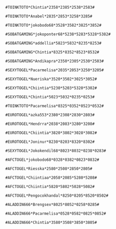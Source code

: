 

```
#TOINKTOTO*Chintia*2358*2385*2538*2583#
```

```
#TOINKTOTO*Anabel*2835*2853*3258*3285#
```

```
#TOINKTOTO*jokobodo68*3528*3582*3825*3852#
```

```
#SOBATGAMING*jokoponter68*5238*5283*5328*5382#
```

```
#SOBATGAMING*addellia*5823*5832*8235*8253#
```

```
#SOBATGAMING*Chintia*8325*8352*8523*8532#
```

```
#SOBATGAMING*Andikapra*2350*2305*2530*2503#
```

```
#SEXYTOGEL*Pacarmelisa*2035*2053*3250*3205#
```

```
#SEXYTOGEL*Nueriska*3520*3502*3025*3052#
```

```
#SEXYTOGEL*Chiintia*5230*5203*5320*5302#
```

```
#SEXYTOGEL*Chintia*5023*5032*0235*0253#
```

```
#TOINKTOTO*Pacarmelisa*0325*0352*0523*0532#
```

```
#EUROTOGEL*azka553*2380*2308*2830*2803#
```

```
#EUROTOGEL*Hendrra*2038*2083*3280*3208#
```

```
#EUROTOGEL*Chiintia*3820*3802*3028*3082#
```

```
#EUROTOGEL*Joninur*8230*8203*8320*8302#
```

```
#SEXYTOGEL*Jokokendil68*8023*8032*0238*0283#
```

```
#AFCTOGEL*jokobodo68*0328*0382*0823*0832#
```

```
#AFCTOGEL*Riesska*2580*2508*2850*2805#
```

```
#AFCTOGEL*Chiintiaa*2058*2085*5280*5208#
```

```
#AFCTOGEL*Chiintia*5820*5802*5028*5082#
```

```
#AFCTOGEL*Pengocokhandal*8250*8205*8520*8502#
```

```
#ALADDIN666*Brengsex*8025*8052*0258*0285#
```

```
#ALADDIN666*Pacarmelisa*0528*0582*0825*0852#
```

```
#ALADDIN666*Chintia*3580*3508*3850*3805#
```
